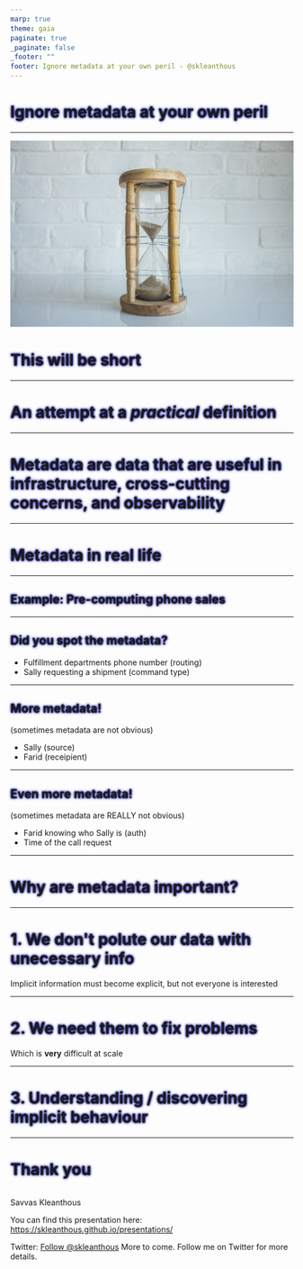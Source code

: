 ```yaml
---
marp: true
theme: gaia
paginate: true
_paginate: false
_footer: ""
footer: Ignore metadata at your own peril - @skleanthous
---
```


<!-- _class: lead invert -->

# Ignore metadata at your own peril

--- 

<!-- _class: lead invert -->

![bg blur:3px](./images/hourglass.jpg)

# This will be short

<style scoped>
h1,h2,h3 {
  text-shadow: 0 0 3px #000000, 0 0 5px #0000FF;
}
</style>

---

<!-- _class: lead invert -->

# An attempt at a _practical_ definition

---

<!-- _class: lead -->

# Metadata are data that are useful in infrastructure, cross-cutting concerns, and observability

<!-- 

Examples:
- Routing
- Authorization
- Debugging
- Sampling
- Throttling (sometimes)

Metadata are NOT supposed to carry data needed for core or supportive domains - those belong in message data. If you need to send a message to a generic domain (send an email to a user), put the data in the event, and not rely on metadata

-->

---

<!-- _class: lead invert -->

# Metadata in real life

---

<!-- _class: lead  -->
## Example: Pre-computing phone sales

<!-- 
- Customer calls sales
- Sally (from sales picks up) and takes the order
- Sally calls fulfillment
- Farid (from fulfillment) picks up
- Sally tells Farid to ship X items to Y location using Z service 
-->
---

## Did you spot the metadata?

- Fulfillment departments phone number (routing)
- Sally requesting a shipment (command type)

---

## More metadata!

(sometimes metadata are not obvious)

- Sally (source)
- Farid (receipient)

---

## Even more metadata!

(sometimes metadata are REALLY not obvious)

- Farid knowing who Sally is (auth)
- Time of the call request

---

<!-- _class: lead invert -->

# Why are metadata important?

---

<!-- _class: lead -->

# 1. We don't polute our data with unecessary info

Implicit information must become explicit, but not everyone is interested

<!--
Thinking back on the previous, real-life example, should the order form include information about what number to call to fulfill the order? Should it include Farid's name? The fulfillment department (isn't it implicit)?
-->

---

<!-- _class: lead -->
# 2. We need them to fix problems

Which is **very** difficult at scale

<!-- 

Something goes wrong:
- Who placed the order?
- Who received the request to ship?
- When?
etc.

At the same time:
- Manual inspection is impossible
- Software doesn't have enough "smarts" to discover and fix
- Too many things happen
- Too much implicit info
-->

---

<!-- _class: lead -->

# 3. Understanding / discovering implicit behaviour

<!-- 
Complex systems are complex. Cause-and-effect is lost. Metadata can help us understand what really happens in our systems
-->


<!-- 

Sample uses of metadata:
1. Understand what your system does \ did in response to a request
1. Debug an exception
1. Advanced concurrency
1. Discovering domain
    - How often a user does something
    - Find functionality that is used in quick succession by same user
    - Discover common causes for a particular event


Understanding what happens:
1. Filter based on message name
1. Take random sample
1. Get all events that have the same correlation id as sample

Debug exceptions
1. Get all error events of specified error type (filtering on resource)
1. Take random sample
1. Get all events that have the same correlation id as sample
1. Use event id and causation id to create causal chain
1. Use resource name and version and incoming message to replay what happened in prod
All of these can be fully automated and can result in being able to run locally with right versions, remote data, debugger attached...

Advanced concurrency:
1. Expected version (instead of hash-etag)
1. Check newer events and confirm they're compatible
-->
---

<!-- header: "" -->
<!-- _class: lead invert -->
<!-- _footer: "" -->
# Thank you

``` text

```

Savvas Kleanthous

You can find this presentation here: https://skleanthous.github.io/presentations/

Twitter: <a href="https://twitter.com/skleanthous?ref_src=twsrc%5Etfw" class="twitter-follow-button" data-show-count="false">Follow @skleanthous</a><script async src="https://platform.twitter.com/widgets.js" charset="utf-8"></script>
More to come. Follow me on Twitter for more details.
